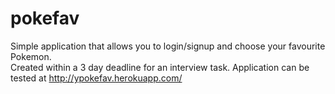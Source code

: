 # pokefav
Simple application that allows you to login/signup and choose your favourite Pokemon.  
Created within a 3 day deadline for an interview task.
Application can be tested at http://ypokefav.herokuapp.com/
